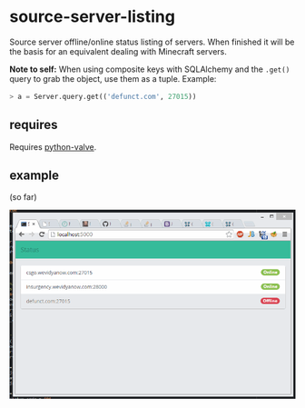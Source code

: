 source-server-listing
=====================

Source server offline/online status listing of servers. When finished it will be the basis for an equivalent dealing with Minecraft servers.

**Note to self:** When using composite keys with SQLAlchemy and the `.get()` query to grab the object, use them as a tuple. Example:

```python
> a = Server.query.get(('defunct.com', 27015))
```

requires
--------

Requires [python-valve](https://github.com/Holiverh/python-valve).

example
-------

(so far)

![example installation working](misc/example.gif)
